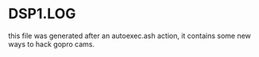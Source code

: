 DSP1.LOG
========

this file was generated after an autoexec.ash action, it contains some new ways to hack gopro cams.
